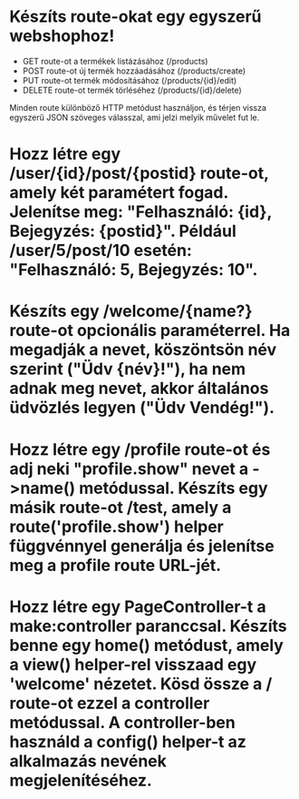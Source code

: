 # Készíts route-okat egy egyszerű webshophoz!

- GET route-ot a termékek listázásához (/products)
- POST route-ot új termék hozzáadásához (/products/create)
- PUT route-ot termék módosításához (/products/{id}/edit)
- DELETE route-ot termék törléséhez (/products/{id}/delete)

Minden route különböző HTTP metódust használjon, és térjen vissza egyszerű JSON szöveges válasszal, ami jelzi melyik művelet fut le.

# Hozz létre egy /user/{id}/post/{postid} route-ot, amely két paramétert fogad. Jelenítse meg: "Felhasználó: {id}, Bejegyzés: {postid}". Például /user/5/post/10 esetén: "Felhasználó: 5, Bejegyzés: 10".

# Készíts egy /welcome/{name?} route-ot opcionális paraméterrel. Ha megadják a nevet, köszöntsön név szerint ("Üdv {név}!"), ha nem adnak meg nevet, akkor általános üdvözlés legyen ("Üdv Vendég!").

# Hozz létre egy /profile route-ot és adj neki "profile.show" nevet a ->name() metódussal. Készíts egy másik route-ot /test, amely a route('profile.show') helper függvénnyel generálja és jelenítse meg a profile route URL-jét.

# Hozz létre egy PageController-t a make:controller paranccsal. Készíts benne egy home() metódust, amely a view() helper-rel visszaad egy 'welcome' nézetet. Kösd össze a / route-ot ezzel a controller metódussal. A controller-ben használd a config() helper-t az alkalmazás nevének megjelenítéséhez.
